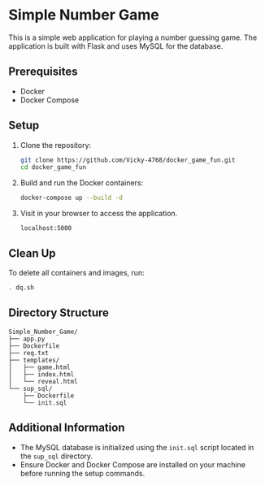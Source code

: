 # Simple Number Game

This is a simple web application for playing a number guessing game. The application is built with Flask and uses MySQL for the database.

## Prerequisites

- Docker
- Docker Compose

## Setup

1. Clone the repository:

   ```sh
   git clone https://github.com/Vicky-4768/docker_game_fun.git
   cd docker_game_fun
   ```

2. Build and run the Docker containers:

   ```sh
   docker-compose up --build -d
   ```

3. Visit in your browser to access the application.
   ```
   localhost:5000
   ``` 

## Clean Up

To delete all containers and images, run:

```sh
. dq.sh
```

## Directory Structure

```
Simple_Number_Game/
├── app.py
├── Dockerfile
├── req.txt
├── templates/
│   ├── game.html
│   ├── index.html
│   └── reveal.html
└── sup_sql/
    ├── Dockerfile
    └── init.sql
```

## Additional Information

- The MySQL database is initialized using the `init.sql` script located in the `sup_sql` directory.
- Ensure Docker and Docker Compose are installed on your machine before running the setup commands.


